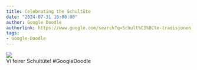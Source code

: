 ```yaml
---
title: Celebrating the Schultüte
date: "2024-07-31 16:00:00"
author: Google Doodle
authorlink: https://www.google.com/search?q=Schult%C3%BCte-tradisjonen
tags:
- Google-Doodle
---
```

<img src="https://www.google.com/logos/doodles/2024/celebrating-the-schultute-6753651837110261.3-l.png" referrerpolicy="no-referrer"><br>Vi feirer Schultüte! #GoogleDoodle